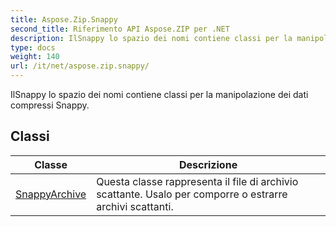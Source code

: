 ```yaml
---
title: Aspose.Zip.Snappy
second_title: Riferimento API Aspose.ZIP per .NET
description: IlSnappy lo spazio dei nomi contiene classi per la manipolazione dei dati compressi Snappy.
type: docs
weight: 140
url: /it/net/aspose.zip.snappy/
---
```

IlSnappy lo spazio dei nomi contiene classi per la manipolazione dei dati compressi Snappy.

## Classi

| Classe | Descrizione |
| --- | --- |
| [SnappyArchive](./snappyarchive/) | Questa classe rappresenta il file di archivio scattante. Usalo per comporre o estrarre archivi scattanti. |


